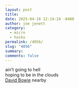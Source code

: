 ```yaml
---
layout: post
title: 
date: 2025-04-18 12:14:24 -0400
author: joe jenett
category:
  - micro
  - haiku
permalink: /4056/
slug: "4056"
summary: 
comments: false
---
```

<p>
ain’t going to hell<br>hoping to be in the clouds<br><a href="/bowie/">David Bowie</a> nearby
</p>
<a href="https://brid.gy/publish/mastodon"></a>